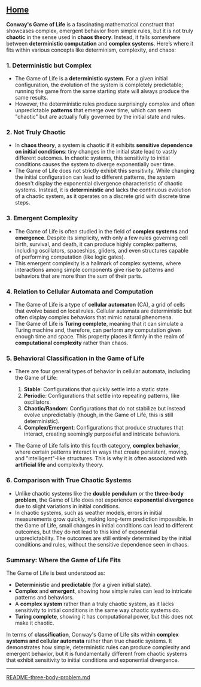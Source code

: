[Home](https://t2m.io/VwvDcuw)
---

**Conway's Game of Life** is a fascinating mathematical construct that showcases complex, emergent behavior from simple rules, but it is not truly **chaotic** in the sense used in **chaos theory**. Instead, it falls somewhere between **deterministic computation** and **complex systems**. Here’s where it fits within various concepts like determinism, complexity, and chaos:

### 1. **Deterministic but Complex**
   - The Game of Life is a **deterministic system**. For a given initial configuration, the evolution of the system is completely predictable; running the game from the same starting state will always produce the same results.
   - However, the deterministic rules produce surprisingly complex and often unpredictable **patterns** that emerge over time, which can seem "chaotic" but are actually fully governed by the initial state and rules.

### 2. **Not Truly Chaotic**
   - In **chaos theory**, a system is chaotic if it exhibits **sensitive dependence on initial conditions**: tiny changes in the initial state lead to vastly different outcomes. In chaotic systems, this sensitivity to initial conditions causes the system to diverge exponentially over time.
   - The Game of Life does not strictly exhibit this sensitivity. While changing the initial configuration can lead to different patterns, the system doesn't display the exponential divergence characteristic of chaotic systems. Instead, it is **deterministic** and lacks the continuous evolution of a chaotic system, as it operates on a discrete grid with discrete time steps.

### 3. **Emergent Complexity**
   - The Game of Life is often studied in the field of **complex systems** and **emergence**. Despite its simplicity, with only a few rules governing cell birth, survival, and death, it can produce highly complex patterns, including oscillators, spaceships, gliders, and even structures capable of performing computation (like logic gates).
   - This emergent complexity is a hallmark of complex systems, where interactions among simple components give rise to patterns and behaviors that are more than the sum of their parts.

### 4. **Relation to Cellular Automata and Computation**
   - The Game of Life is a type of **cellular automaton** (CA), a grid of cells that evolve based on local rules. Cellular automata are deterministic but often display complex behaviors that mimic natural phenomena.
   - The Game of Life is **Turing complete**, meaning that it can simulate a Turing machine and, therefore, can perform any computation given enough time and space. This property places it firmly in the realm of **computational complexity** rather than chaos.

### 5. **Behavioral Classification in the Game of Life**
   - There are four general types of behavior in cellular automata, including the Game of Life:
     1. **Stable**: Configurations that quickly settle into a static state.
     2. **Periodic**: Configurations that settle into repeating patterns, like oscillators.
     3. **Chaotic/Random**: Configurations that do not stabilize but instead evolve unpredictably (though, in the Game of Life, this is still deterministic).
     4. **Complex/Emergent**: Configurations that produce structures that interact, creating seemingly purposeful and intricate behaviors.

   - The Game of Life falls into this fourth category, **complex behavior**, where certain patterns interact in ways that create persistent, moving, and "intelligent"-like structures. This is why it is often associated with **artificial life** and complexity theory.

### 6. **Comparison with True Chaotic Systems**
   - Unlike chaotic systems like the **double pendulum** or the **three-body problem**, the Game of Life does not experience **exponential divergence** due to slight variations in initial conditions.
   - In chaotic systems, such as weather models, errors in initial measurements grow quickly, making long-term prediction impossible. In the Game of Life, small changes in initial conditions can lead to different outcomes, but they do not lead to this kind of exponential unpredictability. The outcomes are still entirely determined by the initial conditions and rules, without the sensitive dependence seen in chaos.

### Summary: Where the Game of Life Fits

The Game of Life is best understood as:
- **Deterministic** and **predictable** (for a given initial state).
- **Complex** and **emergent**, showing how simple rules can lead to intricate patterns and behaviors.
- A **complex system** rather than a truly chaotic system, as it lacks sensitivity to initial conditions in the same way chaotic systems do.
- **Turing complete**, showing it has computational power, but this does not make it chaotic.

In terms of **classification**, Conway's Game of Life sits within **complex systems and cellular automata** rather than true chaotic systems. It demonstrates how simple, deterministic rules can produce complexity and emergent behavior, but it is fundamentally different from chaotic systems that exhibit sensitivity to initial conditions and exponential divergence.


---

[README-three-body-problem.md](https://t2m.io/hFncAoW)
